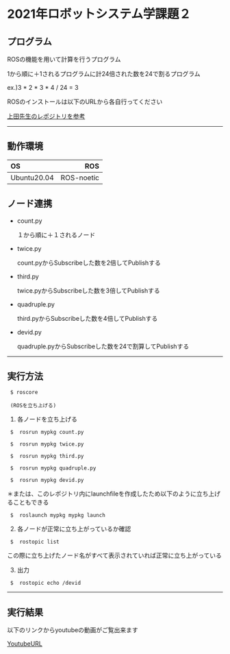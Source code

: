 # 2021年ロボットシステム学課題２


## プログラム


ROSの機能を用いて計算を行うプログラム


1から順に＋1されるプログラムに計24倍された数を24で割るプログラム


ex.)3 * 2 * 3 * 4 / 24 = 3 


ROSのインストールは以下のURLから各自行ってください


[上田先生のレポジトリを参考](https://github.com/ryuichiueda/ros_setup_scripts_Ubuntu20.04_desktop)

______


## 動作環境


| OS | ROS |  
|:----|------:|
| Ubuntu20.04 | ROS-noetic |


## ノード連携


 - count.py 


    １から順に＋１されるノード


 - twice.py

 
    count.pyからSubscribeした数を2倍してPublishする


 - third.py


    twice.pyからSubscribeした数を3倍してPublishする


 - quadruple.py


    third.pyからSubscribeした数を4倍してPublishする


 - devid.py


    quadruple.pyからSubscribeした数を24で割算してPublishする


______


## 実行方法


```
 $ roscore
```



     (ROSを立ち上げる)


1. 各ノードを立ち上げる
 

```
 $  rosrun mypkg count.py
```


```
 $  rosrun mypkg twice.py
```


``` 
 $  rosrun mypkg third.py
```


```
 $  rosrun mypkg quadruple.py
```


```
 $  rosrun mypkg devid.py
```



＊または、このレポジトリ内にlaunchfileを作成したため以下のように立ち上げることもできる


```
 $  roslaunch mypkg mypkg launch
```



 2. 各ノードが正常に立ち上がっているか確認


```
 $  rostopic list
```



  この際に立ち上げたノード名がすべて表示されていれば正常に立ち上がっている


 3. 出力


```
 $  rostopic echo /devid
```



____


## 実行結果


以下のリンクからyoutubeの動画がご覧出来ます

[YoutubeURL](https://youtu.be/Epd0Tx29t4s)
